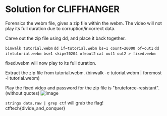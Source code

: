 # Solution for CLIFFHANGER

Forensics the webm file, gives a zip file within the webm.
The video will not play its full duration due to corruption/incorrect data.

Carve out the zip file using dd, and place it back together.

`binwalk tutorial.webm`
`dd if=tutorial.webm bs=1 count=20000 of=out1`
`dd if=tutorial.webm bs=1 skip=70204 of=out2`
`cat out1 out2 > fixed.webm`

fixed.webm will now play to its full duration.

Extract the zip file from tutorial.webm. (binwalk -e tutorial.webm | foremost -i tutorial.webm)

Play the fixed video and password for the zip file is "bruteforce-resistant". (without quotes)
![image](https://github.com/Anemone42/CyberAustralia/assets/47408478/d50c54d2-1b0d-45f0-a585-2633ea5f798c)

`strings data.raw | grep ctf`
will grab the flag!
ctftech{divide_and_conquer}
